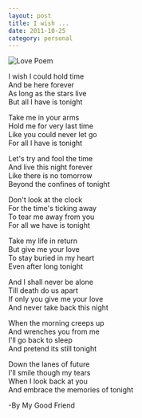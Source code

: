 ```yaml
---
layout: post
title: I wish ...
date: 2011-10-25
category: personal
---
```


![Love Poem]({{site.img-url}}/man-woman-love-poem-riverside-sunset.jpg)  
  

I wish I could hold time  
And be here forever  
As long as the stars live  
But all I have is tonight  


Take me in your arms  
Hold me for very last time  
Like you could never let go  
For all I have is tonight  


Let's try and fool the time  
And live this night forever  
Like there is no tomorrow  
Beyond the confines of tonight  


Don't look at the clock  
For the time's ticking away  
To tear me away from you  
For all we have is tonight  


Take my life in return  
But give me your love  
To stay buried in my heart  
Even after long tonight  


And I shall never be alone  
Till death do us apart  
If only you give me your love  
And never take back this night  


When the morning creeps up  
And wrenches you from me  
I'll go back to sleep  
And pretend its still tonight  


Down the lanes of future  
I'll smile though my tears  
When I look back at you  
And embrace the memories of tonight  

-By My Good Friend  


